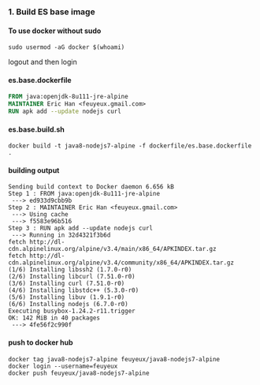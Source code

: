 ### 1. Build ES base image

#### To use docker without sudo

```shell
sudo usermod -aG docker $(whoami)
```
logout and then login

#### es.base.dockerfile

```dockerfile
FROM java:openjdk-8u111-jre-alpine
MAINTAINER Eric Han <feuyeux.gmail.com>
RUN apk add --update nodejs curl
```

#### es.base.build.sh

```shell
docker build -t java8-nodejs7-alpine -f dockerfile/es.base.dockerfile .
```

#### building output

```shell
Sending build context to Docker daemon 6.656 kB
Step 1 : FROM java:openjdk-8u111-jre-alpine
 ---> ed933d9cbb9b
Step 2 : MAINTAINER Eric Han <feuyeux.gmail.com>
 ---> Using cache
 ---> f5583e96b516
Step 3 : RUN apk add --update nodejs curl
 ---> Running in 32d4321f3b6d
fetch http://dl-cdn.alpinelinux.org/alpine/v3.4/main/x86_64/APKINDEX.tar.gz
fetch http://dl-cdn.alpinelinux.org/alpine/v3.4/community/x86_64/APKINDEX.tar.gz
(1/6) Installing libssh2 (1.7.0-r0)
(2/6) Installing libcurl (7.51.0-r0)
(3/6) Installing curl (7.51.0-r0)
(4/6) Installing libstdc++ (5.3.0-r0)
(5/6) Installing libuv (1.9.1-r0)
(6/6) Installing nodejs (6.7.0-r0)
Executing busybox-1.24.2-r11.trigger
OK: 142 MiB in 40 packages
 ---> 4fe56f2c990f
```
#### push to docker hub

```shell
docker tag java8-nodejs7-alpine feuyeux/java8-nodejs7-alpine
docker login --username=feuyeux
docker push feuyeux/java8-nodejs7-alpine
```

